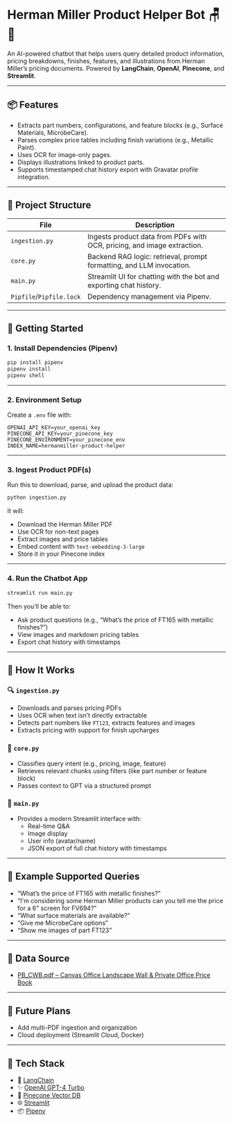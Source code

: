 # Herman Miller Product Helper Bot 🪑🤖

An AI-powered chatbot that helps users query detailed product information, pricing breakdowns, finishes, features, and illustrations from Herman Miller’s pricing documents. Powered by **LangChain**, **OpenAI**, **Pinecone**, and **Streamlit**.

---

## 📦 Features

- Extracts part numbers, configurations, and feature blocks (e.g., Surface Materials, MicrobeCare).
- Parses complex price tables including finish variations (e.g., Metallic Paint).
- Uses OCR for image-only pages.
- Displays illustrations linked to product parts.
- Supports timestamped chat history export with Gravatar profile integration.

---

## 📁 Project Structure

| File         | Description |
|--------------|-------------|
| `ingestion.py` | Ingests product data from PDFs with OCR, pricing, and image extraction. |
| `core.py`      | Backend RAG logic: retrieval, prompt formatting, and LLM invocation. |
| `main.py`      | Streamlit UI for chatting with the bot and exporting chat history. |
| `Pipfile`/`Pipfile.lock` | Dependency management via Pipenv. |

---

## 🚀 Getting Started

### 1. Install Dependencies (Pipenv)

```bash
pip install pipenv
pipenv install
pipenv shell
```

---

### 2. Environment Setup

Create a `.env` file with:

```env
OPENAI_API_KEY=your_openai_key
PINECONE_API_KEY=your_pinecone_key
PINECONE_ENVIRONMENT=your_pinecone_env
INDEX_NAME=hermanmiller-product-helper
```

---

### 3. Ingest Product PDF(s)

Run this to download, parse, and upload the product data:

```bash
python ingestion.py
```

It will:

- Download the Herman Miller PDF
- Use OCR for non-text pages
- Extract images and price tables
- Embed content with `text-embedding-3-large`
- Store it in your Pinecone index

---

### 4. Run the Chatbot App

```bash
streamlit run main.py
```

Then you’ll be able to:

- Ask product questions (e.g., “What’s the price of FT165 with metallic finishes?”)
- View images and markdown pricing tables
- Export chat history with timestamps

---

## 🧠 How It Works

### 🔍 `ingestion.py`
- Downloads and parses pricing PDFs
- Uses OCR when text isn’t directly extractable
- Detects part numbers like `FT123`, extracts features and images
- Extracts pricing with support for finish upcharges

### 🤖 `core.py`
- Classifies query intent (e.g., pricing, image, feature)
- Retrieves relevant chunks using filters (like part number or feature block)
- Passes context to GPT via a structured prompt

### 💬 `main.py`
- Provides a modern Streamlit interface with:
  - Real-time Q&A
  - Image display
  - User info (avatar/name)
  - JSON export of full chat history with timestamps

---

## 🧪 Example Supported Queries

- “What’s the price of FT165 with metallic finishes?”
- “I'm considering some Herman Miller products can you tell me the price for a 6" screen for FV694?"
- “What surface materials are available?”
- “Give me MicrobeCare options”
- “Show me images of part FT123”
---

## 📎 Data Source

- [PB_CWB.pdf – Canvas Office Landscape Wall & Private Office Price Book](https://www.hermanmiller.com/content/dam/hermanmiller/documents/pricing/PB_CWB.pdf)

---

## 🔧 Future Plans

- Add multi-PDF ingestion and organization
- Cloud deployment (Streamlit Cloud, Docker)

---

## 🔗 Tech Stack

- 🧠 [LangChain](https://www.langchain.com/)
- ✨ [OpenAI GPT-4 Turbo](https://platform.openai.com/)
- 🧱 [Pinecone Vector DB](https://www.pinecone.io/)
- 🌐 [Streamlit](https://streamlit.io/)
- 📦 [Pipenv](https://pipenv.pypa.io/)
